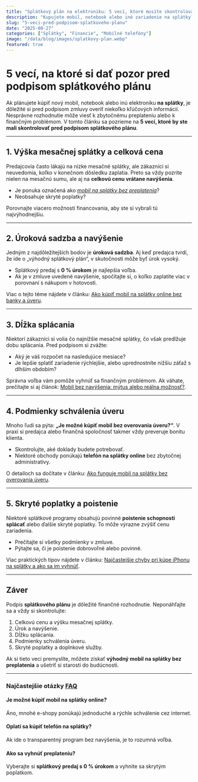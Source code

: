 ```yaml
---
title: "Splátkový plán na elektroniku: 5 vecí, ktoré musíte skontrolovať pred podpisom | Mobilend.sk"
description: "Kupujete mobil, notebook alebo iné zariadenie na splátky? Zistite 5 kľúčových tipov, ako vybrať výhodný splátkový plán bez preplatenia a skrytých poplatkov."
slug: "5-veci-pred-podpisom-splatkoveho-planu"
date: "2025-08-27"
categories: ["Splátky", "Financie", "Mobilné telefóny"]
image: "/data/blog/images/splatkovy-plan.webp"
featured: true
---
```


# 5 vecí, na ktoré si dať pozor pred podpisom splátkového plánu

Ak plánujete kúpiť nový mobil, notebook alebo inú elektroniku **na splátky**, je dôležité si pred podpisom zmluvy overiť niekoľko kľúčových informácií. Nesprávne rozhodnutie môže viesť k zbytočnému preplateniu alebo k finančným problémom. V tomto článku sa pozrieme na **5 vecí, ktoré by ste mali skontrolovať pred podpisom splátkového plánu**.  

---

## 1. Výška mesačnej splátky a celková cena
Predajcovia často lákajú na nízke mesačné splátky, ale zákazníci si neuvedomia, koľko v konečnom dôsledku zaplatia. Preto sa vždy pozrite nielen na mesačnú sumu, ale aj na **celkovú cenu vrátane navýšenia**.  
- Je ponuka označená ako *[mobil na splátky bez preplatenia](https://mobilend.sk/blog/5-krokov-telefon-na-splatky-bez-preplacania)*?  
- Neobsahuje skryté poplatky?  

Porovnajte viacero možností financovania, aby ste si vybrali tú najvýhodnejšiu.

---

## 2. Úroková sadzba a navýšenie
Jedným z najdôležitejších bodov je **úroková sadzba**. Aj keď predajca tvrdí, že ide o „výhodný splátkový plán“, v skutočnosti môže byť úrok vysoký.  
- Splátkový predaj s **0 % úrokom** je najlepšia voľba.  
- Ak je v zmluve uvedené navýšenie, spočítajte si, o koľko zaplatíte viac v porovnaní s nákupom v hotovosti.  

Viac o tejto téme nájdete v článku: [Ako kúpiť mobil na splátky online bez banky a úveru](https://mobilend.sk/blog/ako-kupit-iPhone-alebo-samsung-na-splatky).

---

## 3. Dĺžka splácania
Niektorí zákazníci si volia čo najnižšie mesačné splátky, čo však predlžuje dobu splácania. Pred podpisom si zvážte:  
- Aký je váš rozpočet na nasledujúce mesiace?  
- Je lepšie splatiť zariadenie rýchlejšie, alebo uprednostníte nižšiu záťaž s dlhším obdobím?  

Správna voľba vám pomôže vyhnúť sa finančným problémom. Ak váhate, prečítajte si aj článok: [Mobil bez navýšenia: mýtus alebo reálna možnosť?](https://mobilend.sk/blog/iphone-na-splatky-bez-prace-a-kreditnej-historie).

---

## 4. Podmienky schválenia úveru
Mnoho ľudí sa pýta: **„Je možné kúpiť mobil bez overovania úveru?“**. V praxi si predajca alebo finančná spoločnosť takmer vždy preveruje bonitu klienta.  
- Skontrolujte, aké doklady budete potrebovať.  
- Niektoré obchody ponúkajú **telefón na splátky online** bez zbytočnej administratívy.  

O detailoch sa dočítate v článku: [Ako funguje mobil na splátky bez overovania úveru](https://mobilend.sk/blog/student-novy-iphone-za-5-eur-prvy-mesiac).

---

## 5. Skryté poplatky a poistenie
Niektoré splátkové programy obsahujú povinné **poistenie schopnosti splácať** alebo ďalšie skryté poplatky. To môže výrazne zvýšiť cenu zariadenia.  
- Prečítajte si všetky podmienky v zmluve.  
- Pýtajte sa, či je poistenie dobrovoľné alebo povinné.  

Viac praktických tipov nájdete v článku: [Najčastejšie chyby pri kúpe iPhonu na splátky a ako sa im vyhnúť](https://mobilend.sk/blog/ako-kupit-telefon-na-splatky-za-5-minut).

---

## Záver
Podpis **splátkového plánu** je dôležité finančné rozhodnutie. Neponáhľajte sa a vždy si skontrolujte:  
1. Celkovú cenu a výšku mesačnej splátky.  
2. Úrok a navýšenie.  
3. Dĺžku splácania.  
4. Podmienky schválenia úveru.  
5. Skryté poplatky a doplnkové služby.  

Ak si tieto veci premyslíte, môžete získať **výhodný mobil na splátky bez preplatenia** a ušetriť si starosti do budúcnosti.  

---

### Najčastejšie otázky [FAQ](https://mobilend.sk/caste-otazky)

#### Je možné kúpiť mobil na splátky online?
Áno, mnohé e-shopy ponúkajú jednoduché a rýchle schválenie cez internet.  

#### Oplatí sa kúpiť telefón na splátky?
Ak ide o transparentný program bez navýšenia, je to rozumná voľba.  

#### Ako sa vyhnúť preplateniu?
Vyberajte si **splátkový predaj s 0 % úrokom** a vyhnite sa skrytým poplatkom.  
